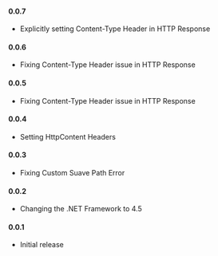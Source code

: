 #### 0.0.7
* Explicitly setting Content-Type Header in HTTP Response
#### 0.0.6
* Fixing Content-Type Header issue in HTTP Response
#### 0.0.5
* Fixing Content-Type Header issue in HTTP Response
#### 0.0.4
* Setting HttpContent Headers
#### 0.0.3
* Fixing Custom Suave Path Error
#### 0.0.2
* Changing the .NET Framework to 4.5
#### 0.0.1
* Initial release

